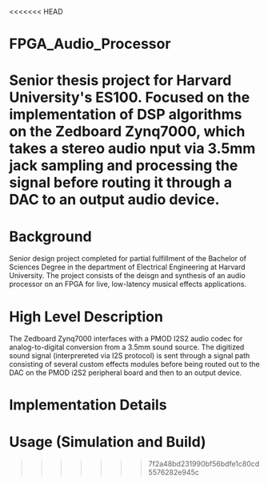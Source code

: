 <<<<<<< HEAD
# FPGA_Audio_Processor
Senior thesis project for Harvard University's ES100. Focused on the implementation of DSP algorithms on the Zedboard Zynq7000, which takes a stereo audio nput via 3.5mm jack sampling and processing the signal before routing it through a DAC to an output audio device.
=======
# Background
Senior design project completed for partial fulfillment of the Bachelor of Sciences Degree in the department of Electrical Engineering at Harvard University. The project consists of the deisgn and synthesis of an audio processor on an FPGA for live, low-latency musical effects applications.

# High Level Description
The Zedboard Zynq7000 interfaces with a PMOD I2S2 audio codec for analog-to-digital conversion from a 3.5mm sound source. The digitized sound signal (interprereted via I2S protocol) is sent through a signal path consisting of several custom effects modules before being routed out to the DAC on the PMOD i2S2 peripheral board and then to an output device.

# Implementation Details

# Usage (Simulation and Build)
>>>>>>> 7f2a48bd231990bf56bdfe1c80cd5576282e945c
